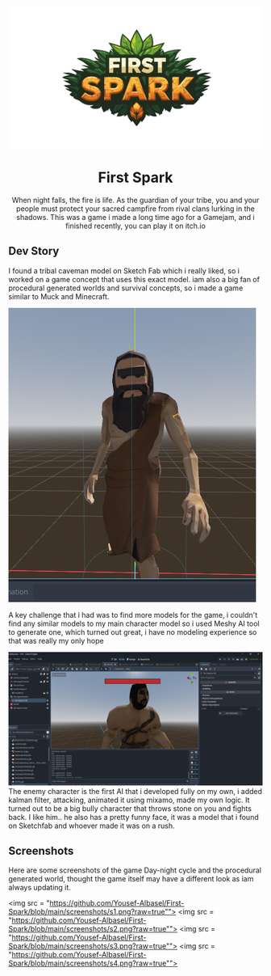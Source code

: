 <center>
<img src="https://github.com/Yousef-Albasel/First-Spark/blob/main/logo.png?raw=true"align="center">
<h1 align="center">First Spark</h1>
When night falls, the fire is life. As the guardian of your tribe, you and your people must protect your sacred campfire from rival clans lurking in the shadows.
This was a game i made a long time ago for a Gamejam, and i finished recently, you can play it on itch.io
</center>

<h2>Dev Story</h2>
<p> I found a tribal caveman model on Sketch Fab which i really liked, so i worked on a game concept that uses this exact model. iam also a big fan of procedural generated worlds and survival concepts, so i made a game similar to Muck and Minecraft.</p>
<img src="https://github.com/Yousef-Albasel/First-Spark/blob/main/screenshots/s5.png?raw=true">
<p> A key challenge that i had was to find more models for the game, i couldn't find any similar models to my main character model so i used Meshy AI tool to generate one, which turned out great, i have no modeling experience so that was really my only hope </p>
<img src = "https://github.com/Yousef-Albasel/First-Spark/blob/main/screenshots/s6.png?raw=true"">
The enemy character is the first AI that i developed fully on my own, i added kalman filter, attacking, animated it using mixamo, made my own logic. It turned out to be a big bully character that throws stone on you and fights back. I like him.. he also has a pretty funny face, it was a model that i found on Sketchfab and whoever made it was on a rush.

<h2> Screenshots </h2>

Here are some screenshots of the game Day-night cycle and the procedural generated world, thought the game itself may have a different look as iam always updating it.

<img src = "https://github.com/Yousef-Albasel/First-Spark/blob/main/screenshots/s1.png?raw=true"">
<img src = "https://github.com/Yousef-Albasel/First-Spark/blob/main/screenshots/s2.png?raw=true"">
<img src = "https://github.com/Yousef-Albasel/First-Spark/blob/main/screenshots/s3.png?raw=true"">
<img src = "https://github.com/Yousef-Albasel/First-Spark/blob/main/screenshots/s4.png?raw=true"">
